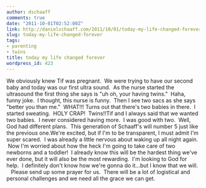 ```yaml
---
author: dschaaff
comments: true
date: "2011-10-01T02:52:00Z"
link: http://danielschaaff.com/2011/10/01/today-my-life-changed-forever/
slug: today-my-life-changed-forever
tags:
- parenting
- twins
title: today my life changed forever
wordpress_id: 423
---
```


We obviously knew Tif was pregnant.  We were trying to have our second baby and today was our first ultra sound.  As the nurse started the ultrasound the first thing she says is "uh oh, your having twins."  Haha, funny joke.  I thought, this nurse is funny.  Then I see two sacs as she says "better you than me."  WHAT!!! Turns out that there's two babies in there.  I started sweating.  HOLY CRAP!  Twins!!Tif and I always said that we wanted two babies.  I never considered having more.  I was good with two.  Well, God had different plans.  This generation of Schaaff's will number 5 just like the previous one.We're excited, but if I'm to be transparent, I must admit I'm super scared.  I was already a little nervous about waking up all night again.  Now I'm worried about how the heck I'm going to take care of two newborns and a toddler!  I already know this will be the hardest thing we've ever done, but it will also be the most rewarding.  I'm looking to God for help.  I definitely don't know how we're gonna do it…but I know that we will.    Please send up some prayer for us.  There will be a lot of logistical and personal challenges and we need all the grace we can get. 
